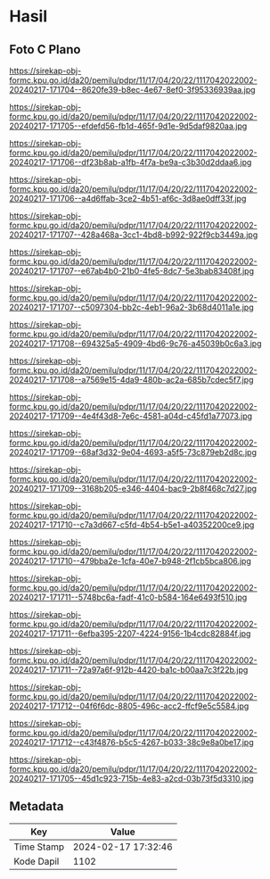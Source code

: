 # Hasil

## Foto C Plano

https://sirekap-obj-formc.kpu.go.id/da20/pemilu/pdpr/11/17/04/20/22/1117042022002-20240217-171704--8620fe39-b8ec-4e67-8ef0-3f95336939aa.jpg

https://sirekap-obj-formc.kpu.go.id/da20/pemilu/pdpr/11/17/04/20/22/1117042022002-20240217-171705--efdefd56-fb1d-465f-9d1e-9d5daf9820aa.jpg

https://sirekap-obj-formc.kpu.go.id/da20/pemilu/pdpr/11/17/04/20/22/1117042022002-20240217-171706--df23b8ab-a1fb-4f7a-be9a-c3b30d2ddaa6.jpg

https://sirekap-obj-formc.kpu.go.id/da20/pemilu/pdpr/11/17/04/20/22/1117042022002-20240217-171706--a4d6ffab-3ce2-4b51-af6c-3d8ae0dff33f.jpg

https://sirekap-obj-formc.kpu.go.id/da20/pemilu/pdpr/11/17/04/20/22/1117042022002-20240217-171707--428a468a-3cc1-4bd8-b992-922f9cb3449a.jpg

https://sirekap-obj-formc.kpu.go.id/da20/pemilu/pdpr/11/17/04/20/22/1117042022002-20240217-171707--e67ab4b0-21b0-4fe5-8dc7-5e3bab83408f.jpg

https://sirekap-obj-formc.kpu.go.id/da20/pemilu/pdpr/11/17/04/20/22/1117042022002-20240217-171707--c5097304-bb2c-4eb1-96a2-3b68d4011a1e.jpg

https://sirekap-obj-formc.kpu.go.id/da20/pemilu/pdpr/11/17/04/20/22/1117042022002-20240217-171708--694325a5-4909-4bd6-9c76-a45039b0c6a3.jpg

https://sirekap-obj-formc.kpu.go.id/da20/pemilu/pdpr/11/17/04/20/22/1117042022002-20240217-171708--a7569e15-4da9-480b-ac2a-685b7cdec5f7.jpg

https://sirekap-obj-formc.kpu.go.id/da20/pemilu/pdpr/11/17/04/20/22/1117042022002-20240217-171709--4e4f43d8-7e6c-4581-a04d-c45fd1a77073.jpg

https://sirekap-obj-formc.kpu.go.id/da20/pemilu/pdpr/11/17/04/20/22/1117042022002-20240217-171709--68af3d32-9e04-4693-a5f5-73c879eb2d8c.jpg

https://sirekap-obj-formc.kpu.go.id/da20/pemilu/pdpr/11/17/04/20/22/1117042022002-20240217-171709--3168b205-e346-4404-bac9-2b8f468c7d27.jpg

https://sirekap-obj-formc.kpu.go.id/da20/pemilu/pdpr/11/17/04/20/22/1117042022002-20240217-171710--c7a3d667-c5fd-4b54-b5e1-a40352200ce9.jpg

https://sirekap-obj-formc.kpu.go.id/da20/pemilu/pdpr/11/17/04/20/22/1117042022002-20240217-171710--479bba2e-1cfa-40e7-b948-2f1cb5bca806.jpg

https://sirekap-obj-formc.kpu.go.id/da20/pemilu/pdpr/11/17/04/20/22/1117042022002-20240217-171711--5748bc6a-fadf-41c0-b584-164e6493f510.jpg

https://sirekap-obj-formc.kpu.go.id/da20/pemilu/pdpr/11/17/04/20/22/1117042022002-20240217-171711--6efba395-2207-4224-9156-1b4cdc82884f.jpg

https://sirekap-obj-formc.kpu.go.id/da20/pemilu/pdpr/11/17/04/20/22/1117042022002-20240217-171711--72a97a6f-912b-4420-ba1c-b00aa7c3f22b.jpg

https://sirekap-obj-formc.kpu.go.id/da20/pemilu/pdpr/11/17/04/20/22/1117042022002-20240217-171712--04f6f6dc-8805-496c-acc2-ffcf9e5c5584.jpg

https://sirekap-obj-formc.kpu.go.id/da20/pemilu/pdpr/11/17/04/20/22/1117042022002-20240217-171712--c43f4876-b5c5-4267-b033-38c9e8a0be17.jpg

https://sirekap-obj-formc.kpu.go.id/da20/pemilu/pdpr/11/17/04/20/22/1117042022002-20240217-171705--45d1c923-715b-4e83-a2cd-03b73f5d3310.jpg


## Metadata

| Key        | Value               |
| ---------- | ------------------- |
| Time Stamp | 2024-02-17 17:32:46 |
| Kode Dapil | 1102                |



